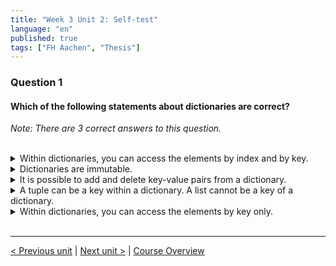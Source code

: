 ```yaml
---
title: "Week 3 Unit 2: Self-test"
language: "en"
published: true
tags: ["FH Aachen", "Thesis"]
---
```


### Question 1

#### Which of the following statements about dictionaries are correct?

*Note: There are 3 correct answers to this question.*

<br>

<details>
	<summary>Within dictionaries, you can access the elements by index and by key.</summary>
	❌
</details>


<details>
	<summary>Dictionaries are immutable. </summary>
	❌
</details>


<details>
	<summary>It is possible to add and delete key-value pairs from a dictionary.</summary>
	✅
</details>


<details>
	<summary>A tuple can be a key within a dictionary. A list cannot be a key of a dictionary.</summary>
	✅
</details>


<details>
	<summary>Within dictionaries, you can access the elements by key only. </summary>
	✅
</details>

<br>

---

[< Previous unit](/teaching/python-mooc/week3_unit2_dictionarys) | [Next unit >](/teaching/python-mooc/week3_unit2_exercise) |
[Course Overview](/teaching/python-mooc)